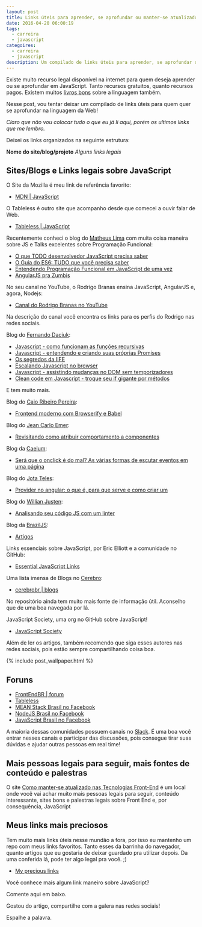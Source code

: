 ```yaml
---
layout: post
title: Links úteis para aprender, se aprofundar ou manter-se atualizado sobre JavaScript
date: 2016-04-20 06:00:19
tags:
  - carreira
  - javascript
categoires:
  - carreira
  - javascript
description: Um compilado de links úteis para aprender, se aprofundar ou manter-se atualizado sobre JavaScript.
---
```


Existe muito recurso legal disponível na internet para quem deseja aprender ou se aprofundar em JavaScript. Tanto recursos gratuitos, quanto recursos pagos. Existem muitos [livros bons](/posts/Livros-sobre-JavaScript-do-iniciante-ao-avancado-e-ES6/) sobre a linguagem também.

Nesse post, vou tentar deixar um compilado de links úteis para quem quer se aprofundar na linguagem da Web!

*Claro que não vou colocar tudo o que eu já li aqui, porém os ultimos links que me lembro.*

Deixei os links organizados na seguinte estrutura:

**Nome do site/blog/projeto**
*Alguns links legais*

## Sites/Blogs e Links legais sobre JavaScript

O Site da Mozilla é meu link de referência favorito:

- [MDN | JavaScript](https://developer.mozilla.org/en-US/docs/Web/JavaScript)

O Tableless é outro site que acompanho desde que comecei a ouvir falar de Web.

- [Tableless | JavaScript](https://tableless.com.br/code/javascript/)

Recentemente conheci o blog do [Matheus Lima](https://matheuslima.com/) com muita coisa maneira sobre JS e Talks excelentes sobre Programação Funcional:

- [O que TODO desenvolvedor JavaScript precisa saber](https://medium.com/@matheusml/o-que-todo-desenvolvedor-javascript-precisa-saber-2cc33daedb86#.2cgg4847e)
- [O Guia do ES6: TUDO que você precisa saber](https://medium.com/@matheusml/o-guia-do-es6-tudo-que-voc%C3%AA-precisa-saber-8c287876325f#.7i6fowrsv)
- [Entendendo Programação Funcional em JavaScript de uma vez](https://medium.com/@matheusml/entendendo-programa%C3%A7%C3%A3o-funcional-em-javascript-de-uma-vez-c676489be08b#.yuoqt9vkk)
- [AngularJS pra Zumbis](https://www.youtube.com/user/matheusml90)

No seu canal no YouTube, o Rodrigo Branas ensina JavaScript, AngularJS e, agora, Nodejs:

- [Canal do Rodrigo Branas no YouTube](https://www.youtube.com/user/rodrigobranas)

Na descrição do canal você encontra os links para os perfis do Rodrigo nas redes sociais.

Blog do [Fernando Daciuk](https://blog.da2k.com.br/):

- [Javascript - como funcionam as funções recursivas](https://blog.da2k.com.br/2015/02/27/javascript-como-funcionam-as-funcoes-recursivas/)
- [Javascript - entendendo e criando suas próprias Promises](https://blog.da2k.com.br/2015/03/05/javascript-entendendo-e-criando-suas-proprias-promises/)
- [Os segredos da IIFE](https://blog.da2k.com.br/2015/02/20/os-segredos-da-iife/)
- [Escalando Javascript no browser](https://blog.da2k.com.br/2015/02/13/escalando-javascript-no-browser/)
- [Javascript - assistindo mudanças no DOM sem temporizadores](https://blog.da2k.com.br/2015/02/07/javascript-assistindo-mudancas-no-dom-sem-temporizadores/)
- [Clean code em Javascript - troque seu if gigante por métodos](https://blog.da2k.com.br/2015/01/22/clean-code-em-javascript-troque-seu-if-gigante-por-metodos/)

E tem muito mais.

Blog do [Caio Ribeiro Pereira](https://udgwebdev.com/):

- [Frontend moderno com Browserify e Babel](https://udgwebdev.com/frontend-moderno-com-browserify-e-babel)

Blog do [Jean Carlo Emer](https://jcemer.com/):

- [Revisitando como atribuir comportamento a componentes](https://jcemer.com/revisitando-como-atribuir-comportamento-a-componentes.html)

Blog da [Caelum](https://blog.caelum.com.br/category/web-design/):

- [Será que o onclick é do mal? As várias formas de escutar eventos em uma página](https://blog.caelum.com.br/sera-que-o-onclick-e-do-mal-as-varias-formas-de-ouvir-eventos-em-uma-pagina/)

Blog do [Jota Teles](https://jotateles.com.br/):

- [Provider no angular: o que é, para que serve e como criar um](https://jotateles.com.br/javascript/2016/02/21/provider-angularjs.html)

Blog do [Willian Justen](https://willianjusten.com.br/):

- [Analisando seu código JS com um linter](https://willianjusten.com.br/analisando-seu-codigo-js-com-linter/)

Blog da [BrazilJS](https://braziljs.org):

- [Artigos](https://braziljs.org/#artigos)

Links essenciais sobre JavaScript, por Eric Elliott e a comunidade no GitHub:

- [Essential JavaScript Links](https://github.com/ericelliott/essential-javascript-links#essential-javascript-links)

Uma lista imensa de Blogs no [Cerebro](https://github.com/cerebrobr/):

- [cerebrobr | blogs](https://github.com/cerebrobr/comunidade/blob/master/blogs.md)

No repositório ainda tem muito mais fonte de informação útil. Aconselho que de uma boa navegada por lá.

JavaScript Society, uma org no GitHub sobre JavaScript!

- [JavaScript Society](https://github.com/javascript-society)

Além de ler os artigos, também recomendo que siga esses autores nas redes sociais, pois estão sempre compartilhando coisa boa.

{% include post_wallpaper.html %}

## Foruns

- [FrontEndBR | forum](https://github.com/frontendbr/forum)
- [Tableless](https://forum.tableless.com.br/c/javascript)
- [MEAN Stack Brasil no Facebook](https://www.facebook.com/groups/meanstackbrasil)
- [NodeJS Brasil no Facebook](https://www.facebook.com/groups/nodejsbrasil)
- [JavaScript Brasil no Facebook](https://www.facebook.com/groups/javascriptbrasil)

A maioria dessas comunidades possuem canais no [Slack](https://slack.com/). É uma boa você entrar nesses canais e participar das discussões, pois consegue tirar suas dúvidas e ajudar outras pessoas em real time!

## Mais pessoas legais para seguir, mais fontes de conteúdo e palestras

O site [Como manter-se atualizado nas  Tecnologias Front-End](https://uptodate.frontendrescue.org/pt/) é um local onde você vai achar muito mais pessoas legais para seguir, conteúdo interessante, sites bons e palestras legais sobre Front End e, por consequência, JavaScript

## Meus links mais preciosos

Tem muito mais links úteis nesse mundão a fora, por isso eu mantenho um repo com meus links favoritos. Tanto esses da barrinha do navegador, quanto artigos que eu gostaria de deixar guardado pra utilizar depois. Da uma conferida lá, pode ter algo legal pra você. ;)

- [My precious links](https://github.com/woliveiras/my-precious-links/)

Você conhece mais algum link maneiro sobre JavaScript?

Comente aqui em baixo.

Gostou do artigo, compartilhe com a galera nas redes sociais!

Espalhe a palavra.
